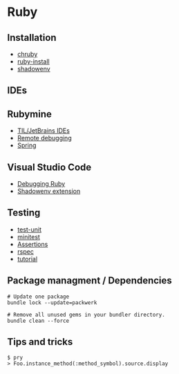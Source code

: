 # Ruby

## Installation

* [chruby](https://github.com/postmodern/chruby)
* [ruby-install](https://github.com/postmodern/ruby-install#readme)
* [shadowenv](https://github.com/Shopify/shadowenv)

## IDEs

## Rubymine

* [TIL/JetBrains IDEs](./jetbrains-ides.md)
* [Remote debugging](https://www.jetbrains.com/help/ruby/attaching-to-remote-process.html)
* [Spring](https://www.jetbrains.com/help/ruby/spring.html)

## Visual Studio Code

* [Debugging Ruby](https://dev.to/dnamsons/ruby-debugging-in-vscode-3bkj)
* [Shadowenv extension](https://github.com/Shopify/vscode-shadowenv)

## Testing

* [test-unit](https://test-unit.github.io/)
* [minitest](https://github.com/seattlerb/minitest)
* [Assertions](http://docs.seattlerb.org/minitest/Minitest/Assertions.html)
* [rspec](https://rspec.info/)
* [tutorial](https://dev.to/exampro/testunit-writing-test-code-in-ruby-part-1-of-3-44m2)

## Package managment / Dependencies

```
# Update one package
bundle lock --update=packwerk

# Remove all unused gems in your bundler directory.
bundle clean --force
```

## Tips and tricks

```
$ pry
> Foo.instance_method(:method_symbol).source.display
```
